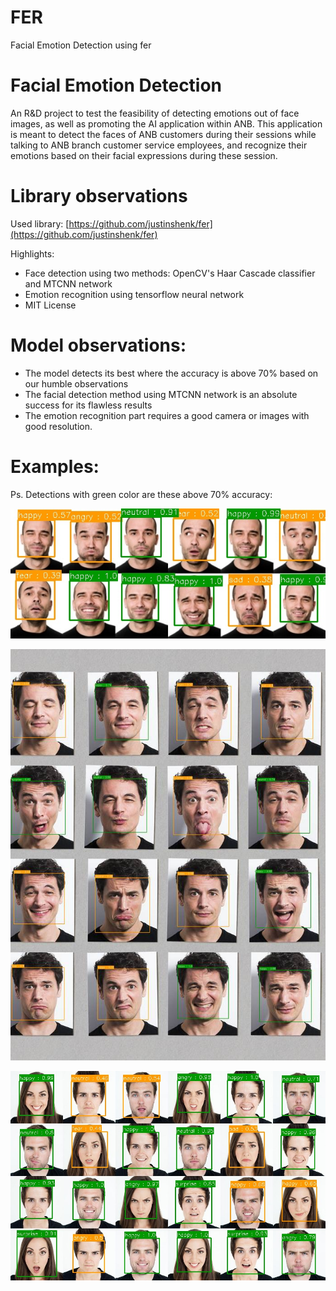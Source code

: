 # FER
Facial Emotion Detection using fer


# Facial Emotion Detection

An R&amp;D project to test the feasibility of detecting emotions out of face images, as well as promoting the AI application within ANB. This application is meant to detect the faces of ANB customers during their sessions while talking to ANB branch customer service employees, and recognize their emotions based on their facial expressions during these session.

# Library observations

Used library: [https://github.com/justinshenk/fer](https://github.com/justinshenk/fer)

Highlights:

- Face detection using two methods: OpenCV&#39;s Haar Cascade classifier and MTCNN network
- Emotion recognition using tensorflow neural network
- MIT License

# Model observations:

- The model detects its best where the accuracy is above 70% based on our humble observations
- The facial detection method using MTCNN network is an absolute success for its flawless results
- The emotion recognition part requires a good camera or images with good resolution.

# Examples:

Ps. Detections with green color are these above 70% accuracy:

![alt text](https://github.com/aaz000966/FER/blob/main/images/image003.jpg)

![alt text](https://github.com/aaz000966/FER/blob/main/images/image009.jpg)

![alt text](https://github.com/aaz000966/FER/blob/main/images/image001.jpg)
